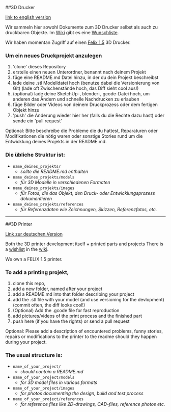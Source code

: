 ##3D Drucker

[link to english version](#3d_printer)

Wir sammeln hier sowohl Dokumente zum 3D Drucker selbst als auch zu druckbaren Objekte.
Im [Wiki](https://github.com/Bytespeicher/3D_Printer/wiki) gibt es eine [Wunschliste](https://github.com/Bytespeicher/3D_Printer/wishlist).


Wir haben momentan Zugriff auf einen [Felix 1.5](http://shop.felixprinters.com/) 3D Drucker.

### Um ein neues Druckprojekt anzulegen

1. 'clone' dieses Repository
2. erstelle einen neuen Unterordner, benannt nach deinem Projekt
3. füge eine README.md Datei hinzu, in der du dein Projekt beschreibst
4. lade deine .stl Modelldatei hoch (benutze dabei die Versionierung von Git) (lade oft Zwischenstände hoch, das Diff sieht cool aus!)
5. (optional) lade deine SketchUp-, blender-, gcode-Datei hoch, um anderen das Ändern und schnelle Nachdrucken zu erlauben
6. füge Bilder oder Videos von deinem Druckprozess oder dem fertigen Objekt hinzu
7. 'push' die Änderung wieder hier her (falls du die Rechte dazu hast) oder sende ein 'pull request'

Optional: Bitte beschreibe die Probleme die du hattest, Reparaturen oder Modifikationen die nötig waren oder sonstige Stories rund um die Entwicklung deines Projekts in der README.md. 

### Die übliche Struktur ist:
- `name_deines_projekts/`  
    - *sollte die README.md enthalten*  
- `name_deines_projekts/models`  
    - *für 3D Modelle in verschiedenen Formaten*  
- `name_deines_projekts/images`  
    - *für Fotos, die das Objekt, den Druck- oder Entwicklungsprozess dokumentieren*  
- `name_deines_projekts/references`  
    - *für Referenzdaten wie Zeichnungen, Skizzen, Referenzfotos, etc.*  




----------------------------------------------------------------------------------------------------
##3D Printer

[Link zur deutschen Version](#3d_drucker)

Both the 3D printer development itself + printed parts and projects
There is a [wishlist](https://github.com/Bytespeicher/3D_Printer/wishlist) in the [wiki](https://github.com/Bytespeicher/3D_Printer/wiki).

We own a FELIX 1.5 printer. 

### To add a printing projekt, 

1. clone this repo, 
2. add a new folder, named after your project
3. add a README.md into that folder describing your project
4. add the .stl file with your model (and use versioning for the devlopment) (commit often, the diff looks cool!)
5. (Optional) Add the .gcode file for fast reproduction
6. add pictures/videos of the print process and the finished part
7. push here (if you have the rights) or send a pull request

Optional: Please add a description of encountered problems, funny stories, repairs or modifications to the printer to the readme should they happen during your project.

### The usual structure is:
- `name_of_your_project/`  
    - *should contain a README.md*  
- `name_of_your_project/models`  
    - *for 3D model files in various formats*  
- `name_of_your_project/images`  
    - *for photos documenting the design, build and test process*  
- `name_of_your_project/references`  
    - *for reference files like 2D-drawings, CAD-files, reference photos etc.*  
